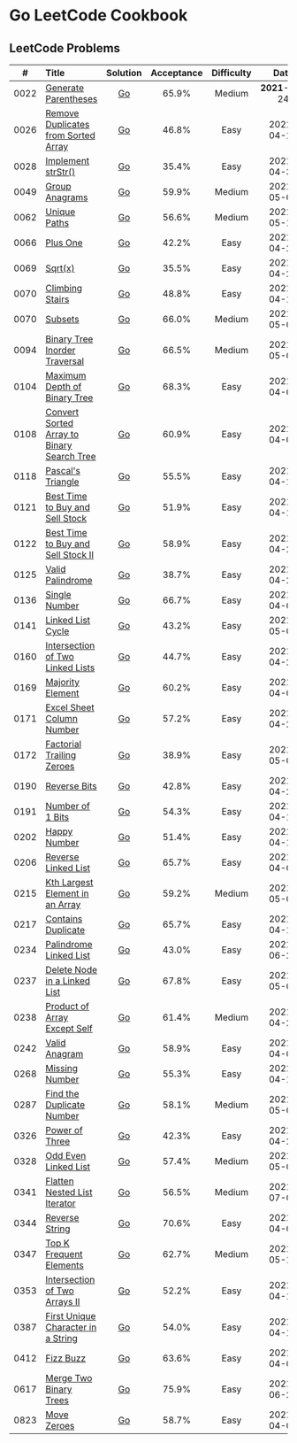 # Go LeetCode Cookbook

## LeetCode Problems

|  #   | Title                                                                                                                  |                                                      Solution                                                      | Acceptance | Difficulty |      Date      | Frequency |
| :--: | :--------------------------------------------------------------------------------------------------------------------- | :----------------------------------------------------------------------------------------------------------------: | :--------: | :--------: | :------------: | :-------: |
| 0022 | [Generate Parentheses](https://leetcode.com/problems/generate-parentheses)                                             |        [Go](https://github.com/pfowenli/go-leetcode-cookbook/tree/main/leetcode/0022.generate-parentheses)         |   65.9%    |   Medium   | **2021**-04-24 |           |
| 0026 | [Remove Duplicates from Sorted Array](https://leetcode.com/problems/remove-duplicates-from-sorted-array)               | [Go](https://github.com/pfowenli/go-leetcode-cookbook/tree/main/leetcode/0026.remove-duplicates-from-sorted-array) |   46.8%    |    Easy    |   2021-04-19   |           |
| 0028 | [Implement strStr()](https://leetcode.com/problems/implement-strstr)                                                   |          [Go](https://github.com/pfowenli/go-leetcode-cookbook/tree/main/leetcode/0028.implement-strstr)           |   35.4%    |    Easy    |   2021-04-30   |           |
| 0049 | [Group Anagrams](https://leetcode.com/problems/group-anagrams)                                                         |           [Go](https://github.com/pfowenli/go-leetcode-cookbook/tree/main/leetcode/0049.group-anagrams)            |   59.9%    |   Medium   |   2021-05-02   |           |
| 0062 | [Unique Paths](https://leetcode.com/problems/unique-paths)                                                             |            [Go](https://github.com/pfowenli/go-leetcode-cookbook/tree/main/leetcode/0062.unique-paths)             |   56.6%    |   Medium   |   2021-05-11   |           |
| 0066 | [Plus One](https://leetcode.com/problems/plus-one)                                                                     |              [Go](https://github.com/pfowenli/go-leetcode-cookbook/tree/main/leetcode/0066.plus-one)               |   42.2%    |    Easy    |   2021-04-21   |           |
| 0069 | [Sqrt(x)](https://leetcode.com/problems/sqrtx)                                                                         |                [Go](https://github.com/pfowenli/go-leetcode-cookbook/tree/main/leetcode/0069.sqrtx)                |   35.5%    |    Easy    |   2021-04-28   |           |
| 0070 | [Climbing Stairs](https://leetcode.com/problems/climbing-stairs)                                                       |           [Go](https://github.com/pfowenli/go-leetcode-cookbook/tree/main/leetcode/0070.climbing-stairs)           |   48.8%    |    Easy    |   2021-04-18   |           |
| 0070 | [Subsets](https://leetcode.com/problems/subsets)                                                                       |               [Go](https://github.com/pfowenli/go-leetcode-cookbook/tree/main/leetcode/0078.subsets)               |   66.0%    |   Medium   |   2021-05-06   |           |
| 0094 | [Binary Tree Inorder Traversal](https://leetcode.com/problems/binary-tree-inorder-traversal)                           |    [Go](https://github.com/pfowenli/go-leetcode-cookbook/tree/main/leetcode/0094.binary-tree-inorder-traversal)    |   66.5%    |   Medium   |   2021-05-01   |           |
| 0104 | [Maximum Depth of Binary Tree](https://leetcode.com/problems/maximum-depth-of-binary-tree)                             |    [Go](https://github.com/pfowenli/go-leetcode-cookbook/tree/main/leetcode/0104.maximum-depth-of-binary-tree)     |   68.3%    |    Easy    |   2021-04-02   |           |
| 0108 | [Convert Sorted Array to Binary Search Tree](https://leetcode.com/problems/convert-sorted-array-to-binary-search-tree) | [Go](https://github.com/pfowenli/go-leetcode-cookbook/tree/main/leetcode/0108.convert-sorted-array-to-binary-tree) |   60.9%    |    Easy    |   2021-04-06   |           |
| 0118 | [Pascal's Triangle](https://leetcode.com/problems/pascals-triangle)                                                    |          [Go](https://github.com/pfowenli/go-leetcode-cookbook/tree/main/leetcode/0118.pascals-triangle)           |   55.5%    |    Easy    |   2021-04-11   |           |
| 0121 | [Best Time to Buy and Sell Stock](https://leetcode.com/problems/best-time-to-buy-and-sell-stock)                       |   [Go](https://github.com/pfowenli/go-leetcode-cookbook/tree/main/leetcode/0121.best-time-to-buy-and-sell-stock)   |   51.9%    |    Easy    |   2021-04-16   |           |
| 0122 | [Best Time to Buy and Sell Stock II](https://leetcode.com/problems/best-time-to-buy-and-sell-stock-ii)                 | [Go](https://github.com/pfowenli/go-leetcode-cookbook/tree/main/leetcode/0122.best-time-to-buy-and-sell-stock-ii)  |   58.9%    |    Easy    |   2021-04-25   |           |
| 0125 | [Valid Palindrome](https://leetcode.com/problems/valid-padlindrome)                                                    |          [Go](https://github.com/pfowenli/go-leetcode-cookbook/tree/main/leetcode/0125.valid-padlindrome)          |   38.7%    |    Easy    |   2021-04-29   |           |
| 0136 | [Single Number](https://leetcode.com/problems/single-number)                                                           |            [Go](https://github.com/pfowenli/go-leetcode-cookbook/tree/main/leetcode/0136.single-number)            |   66.7%    |    Easy    |   2021-04-03   |           |
| 0141 | [Linked List Cycle](https://leetcode.com/problems/linked-list-cycle)                                                   |          [Go](https://github.com/pfowenli/go-leetcode-cookbook/tree/main/leetcode/0141.linked-list-cycle)          |   43.2%    |    Easy    |   2021-05-04   |           |
| 0160 | [Intersection of Two Linked Lists](https://leetcode.com/problems/intersection-of-two-linked-lists)                     |  [Go](https://github.com/pfowenli/go-leetcode-cookbook/tree/main/leetcode/0160.intersection-of-two-linked-lists)   |   44.7%    |    Easy    |   2021-04-26   |           |
| 0169 | [Majority Element](https://leetcode.com/problems/majority-element)                                                     |          [Go](https://github.com/pfowenli/go-leetcode-cookbook/tree/main/leetcode/0169.majority-element)           |   60.2%    |    Easy    |   2021-04-07   |           |
| 0171 | [Excel Sheet Column Number](https://leetcode.com/problems/excel-sheet-column-number)                                   |      [Go](https://github.com/pfowenli/go-leetcode-cookbook/tree/main/leetcode/0171.excel-sheet-column-number)      |   57.2%    |    Easy    |   2021-04-23   |           |
| 0172 | [Factorial Trailing Zeroes](https://leetcode.com/problems/factorial-trailing-zeroes)                                   |      [Go](https://github.com/pfowenli/go-leetcode-cookbook/tree/main/leetcode/0172.factorial-trailing-zeroes)      |   38.9%    |    Easy    |   2021-05-05   |           |
| 0190 | [Reverse Bits](https://leetcode.com/problems/reverse-bits)                                                             |            [Go](https://github.com/pfowenli/go-leetcode-cookbook/tree/main/leetcode/0190.reverse-bits)             |   42.8%    |    Easy    |   2021-04-20   |           |
| 0191 | [Number of 1 Bits](https://leetcode.com/problems/number-of-1-bits)                                                     |          [Go](https://github.com/pfowenli/go-leetcode-cookbook/tree/main/leetcode/0191.number-of-1-bits)           |   54.3%    |    Easy    |   2021-04-13   |           |
| 0202 | [Happy Number](https://leetcode.com/problems/happy-number)                                                             |            [Go](https://github.com/pfowenli/go-leetcode-cookbook/tree/main/leetcode/0202.happy-number)             |   51.4%    |    Easy    |   2021-04-17   |           |
| 0206 | [Reverse Linked List](https://leetcode.com/problems/reverse-linked-list)                                               |         [Go](https://github.com/pfowenli/go-leetcode-cookbook/tree/main/leetcode/0206.reverse-linked-list)         |   65.7%    |    Easy    |   2021-04-04   |           |
| 0215 | [Kth Largest Element in an Array](https://leetcode.com/problems/kth-largest-element-in-an-array)                       |   [Go](https://github.com/pfowenli/go-leetcode-cookbook/tree/main/leetcode/0215.kth-largest-element-in-an-array)   |   59.2%    |   Medium   |   2021-05-08   |           |
| 0217 | [Contains Duplicate](https://leetcode.com/problems/contains-duplicate)                                                 |         [Go](https://github.com/pfowenli/go-leetcode-cookbook/tree/main/leetcode/0217.contains-duplicates)         |   65.7%    |    Easy    |   2021-04-10   |           |
| 0234 | [Palindrome Linked List](https://leetcode.com/problems/palindrome-linked-list)                                         |       [Go](https://github.com/pfowenli/go-leetcode-cookbook/tree/main/leetcode/0234.palindrome-linked-list)        |   43.0%    |    Easy    |   2021-06-24   |           |
| 0237 | [Delete Node in a Linked List](https://leetcode.com/problems/delete-node-in-a-linked-list)                             |    [Go](https://github.com/pfowenli/go-leetcode-cookbook/tree/main/leetcode/0237.delete-node-in-a-linked-list)     |   67.8%    |    Easy    |   2021-05-07   |           |
| 0238 | [Product of Array Except Self](https://leetcode.com/problems/product-of-array-except-self)                             |    [Go](https://github.com/pfowenli/go-leetcode-cookbook/tree/main/leetcode/0238.product-of-array-except-self)     |   61.4%    |   Medium   |   2021-04-22   |           |
| 0242 | [Valid Anagram](https://leetcode.com/problems/valid-anagram)                                                           |            [Go](https://github.com/pfowenli/go-leetcode-cookbook/tree/main/leetcode/0242.valid-anagram)            |   58.9%    |    Easy    |   2021-04-08   |           |
| 0268 | [Missing Number](https://leetcode.com/problems/missing-number)                                                         |           [Go](https://github.com/pfowenli/go-leetcode-cookbook/tree/main/leetcode/0268.missing-number)            |   55.3%    |    Easy    |   2021-04-12   |           |
| 0287 | [Find the Duplicate Number](https://leetcode.com/problems/find-the-duplicate-number)                                   |      [Go](https://github.com/pfowenli/go-leetcode-cookbook/tree/main/leetcode/0287.find-the-duplicate-number)      |   58.1%    |   Medium   |   2021-05-03   |           |
| 0326 | [Power of Three](https://leetcode.com/problems/power-of-three)                                                         |           [Go](https://github.com/pfowenli/go-leetcode-cookbook/tree/main/leetcode/0326.power-of-three)            |   42.3%    |    Easy    |   2021-04-27   |           |
| 0328 | [Odd Even Linked List](https://leetcode.com/problems/odd-even-linked-list)                                             |        [Go](https://github.com/pfowenli/go-leetcode-cookbook/tree/main/leetcode/0328.odd-even-linked-list)         |   57.4%    |   Medium   |   2021-05-09   |           |
| 0341 | [Flatten Nested List Iterator](https://leetcode.com/problems/flatten-nested-list-iterator)                             |    [Go](https://github.com/pfowenli/go-leetcode-cookbook/tree/main/leetcode/0341.flatten-nested-list-iterator)     |   56.5%    |   Medium   |   2021-07-04   |           |
| 0344 | [Reverse String](https://leetcode.com/problems/reverse-string)                                                         |           [Go](https://github.com/pfowenli/go-leetcode-cookbook/tree/main/leetcode/0344.reverse-string)            |   70.6%    |    Easy    |   2021-04-01   |           |
| 0347 | [Top K Frequent Elements](https://leetcode.com/problems/top-k-frequent-elements)                                       |       [Go](https://github.com/pfowenli/go-leetcode-cookbook/tree/main/leetcode/0347.top-k-frequent-elements)       |   62.7%    |   Medium   |   2021-05-10   |           |
| 0353 | [Intersection of Two Arrays II](https://leetcode.com/problems/intersection-of-two-arrays-ii)                           |    [Go](https://github.com/pfowenli/go-leetcode-cookbook/tree/main/leetcode/0350.intersection-of-two-arrays-ii)    |   52.2%    |    Easy    |   2021-04-15   |           |
| 0387 | [First Unique Character in a String](https://leetcode.com/problems/first-unique-character-in-a-string)                 | [Go](https://github.com/pfowenli/go-leetcode-cookbook/tree/main/leetcode/0387.first-unique-character-in-a-string)  |   54.0%    |    Easy    |   2021-04-14   |           |
| 0412 | [Fizz Buzz](https://leetcode.com/problems/fizz-buzz)                                                                   |              [Go](https://github.com/pfowenli/go-leetcode-cookbook/tree/main/leetcode/0412.fizz-buzz)              |   63.6%    |    Easy    |   2021-04-05   |           |
| 0617 | [Merge Two Binary Trees](https://leetcode.com/problems/merge-two-binary-trees)                                         |       [Go](https://github.com/pfowenli/go-leetcode-cookbook/tree/main/leetcode/0617.merge-two-binary-trees)        |   75.9%    |    Easy    |   2021-06-22   |           |
| 0823 | [Move Zeroes](https://leetcode.com/problems/move-zeroes)                                                               |             [Go](https://github.com/pfowenli/go-leetcode-cookbook/tree/main/leetcode/0823.move-zeros)              |   58.7%    |    Easy    |   2021-04-09   |           |
